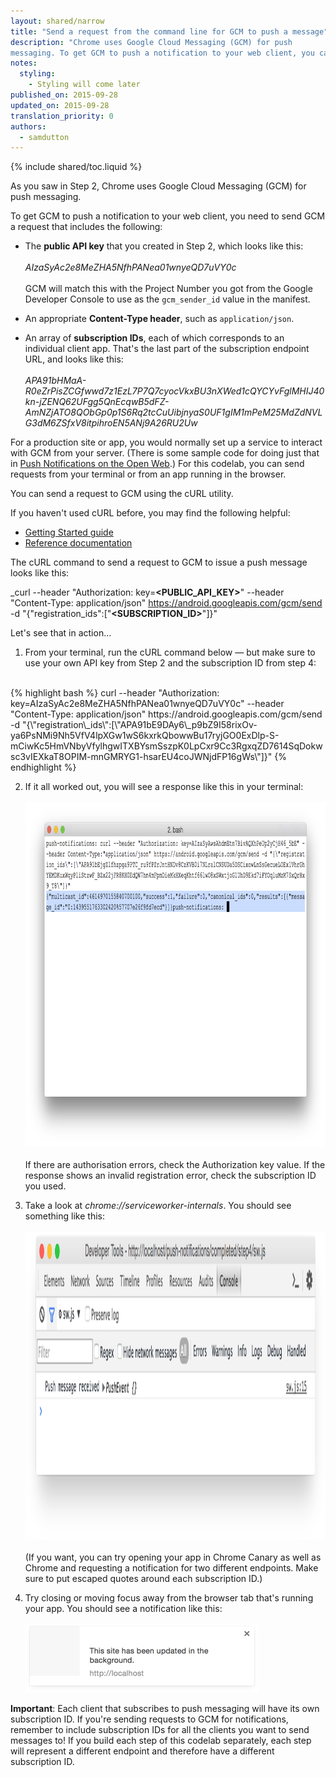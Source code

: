 ```yaml
---
layout: shared/narrow
title: "Send a request from the command line for GCM to push a message"
description: "Chrome uses Google Cloud Messaging (GCM) for push
messaging. To get GCM to push a notification to your web client, you can send GCM a request from the command line."
notes:
  styling:
    - Styling will come later
published_on: 2015-09-28
updated_on: 2015-09-28
translation_priority: 0
authors:
  - samdutton
---
```


{% include shared/toc.liquid %}

As you saw in Step 2, Chrome uses Google Cloud Messaging (GCM) for push
messaging.

To get GCM to push a notification to your web client, you need to send GCM a
request that includes the following:

* The **public API key** that you created in Step 2, which looks like this:<br>
  <br>
  _AIzaSyAc2e8MeZHA5NfhPANea01wnyeQD7uVY0c_<br>
  <br>
  GCM will match this with the Project Number you got from the Google Developer
  Console to use as the `gcm_sender_id` value in the manifest.

* An appropriate **Content-Type header**, such as `application/json`.

* An array of **subscription IDs**, each of which corresponds to an individual
  client app. That's the last part of the subscription endpoint URL, and looks
  like this: <br>
  <br>
  _APA91bHMaA-R0eZrPisZCGfwwd7z1EzL7P7Q7cyocVkxBU3nXWed1cQYCYvFglMHIJ40kn-jZENQ62UFgg5QnEcqwB5dFZ-AmNZjATO8QObGp0p1S6Rq2tcCuUibjnyaS0UF1gIM1mPeM25MdZdNVLG3dM6ZSfxV8itpihroEN5ANj9A26RU2Uw_

For a production site or app, you would normally set up a service to interact
with GCM from your server. (There is some sample code for doing just that in
[Push Notifications on the Open
Web](https://developers.google.com/web/updates/2015/03/push-notificatons-on-the-open-web?hl=en).) For this codelab, you can send requests from your terminal or from an app running in the browser.

You can send a request to GCM using the cURL utility.

If you haven't used cURL before, you may find the following helpful:

* [Getting Started guide](http://ethanmick.com/getting-started-with-curl)
* [Reference documentation](http://curl.haxx.se/docs/manpage.html)

The cURL command to send a request to GCM to issue a push message looks like
this:

_curl --header "Authorization: key=**&lt;PUBLIC\_API\_KEY&gt;**" --header "Content-Type: application/json" https://android.googleapis.com/gcm/send -d "{\"registration\_ids\":[\"**&lt;SUBSCRIPTION\_ID&gt;**\"]}"

 Let's see that in action...

 1. From your terminal, run the cURL command below — but make sure to use your
   own API key from Step 2 and the subscription ID from step 4: <br>
   <br>
   {% highlight bash %}
   curl --header "Authorization: key=AIzaSyAc2e8MeZHA5NfhPANea01wnyeQD7uVY0c" --header "Content-Type: application/json" https://android.googleapis.com/gcm/send -d "{\"registration\_ids\":[\"APA91bE9DAy6\_p9bZ9I58rixOv-ya6PsNMi9Nh5VfV4lpXGw1wS6kxrkQbowwBu17ryjGO0ExDlp-S-mCiwKc5HmVNbyVfylhgwITXBYsmSszpK0LpCxr9Cc3RgxqZD7614SqDokwsc3vIEXkaT8OPIM-mnGMRYG1-hsarEU4coJWNjdFP16gWs\"]}"
   {% endhighlight %}

2. If it all worked out, you will see a response like this in your terminal:<br>
   <br>
   <img src="images/image16.png" width="890" height="551" alt="BASH terminal screenshot: successful response to cURL request to GCM to send a push message" /><br>
   <br>
   If there are authorisation errors, check the Authorization key value. If the response shows an invalid registration error, check the subscription ID you used.

3. Take a look at _chrome://serviceworker-internals_. You should see something
   like this:<br>
   <br>
   <img src="images/image17.png" width="1547" height="492" alt="Chrome DevTools screenshot:  Push message received" /><br>
   <br>
   (If you want, you can try opening your app in Chrome Canary as well as Chrome and requesting a notification for two different endpoints. Make sure to put escaped quotes around each subscription ID.)

4. Try closing or moving focus away from the browser tab that's running your
   app. You should see a notification like this:<br>
   <br>
   <img src="images/image18.png" width="373" height="109" alt="Push notification screenshot: 'This site has been updated in the background'" />

**Important**: Each client that subscribes to push messaging will have its own subscription ID. If you're sending requests to GCM for notifications, remember to include subscription IDs for all the clients you want to send messages to! If you build each step of this codelab separately, each step will represent a different endpoint and therefore have a different subscription ID.

